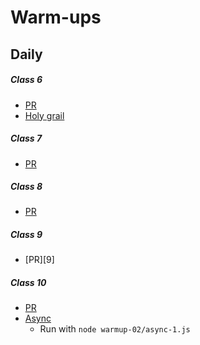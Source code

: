 # Warm-ups
[6]: https://github.com/401-advanced-javascript-billybunn/warm-ups/pull/1
[7]: https://github.com/401-advanced-javascript-billybunn/warm-ups/pull/2
[8]: https://github.com/401-advanced-javascript-billybunn/warm-ups/pull/3
<!-- [9]: -->
[10]: https://github.com/401-advanced-javascript-billybunn/warm-ups/pull/4

[HG1]: https://github.com/401-advanced-javascript-billybunn/warm-ups/tree/03-25-2019/warmup-01/holy-grail-1

[A1]: xyz.com


## Daily
##### Class 6
* [PR][6]
* [Holy grail][HG1]

##### Class 7
* [PR][7]

##### Class 8
* [PR][8]

##### Class 9
* [PR][9]

##### Class 10
* [PR][10]
* [Async][A1]
   * Run with `node warmup-02/async-1.js`

<!-- * [Class 06][6] -->
<!-- * [Class 06][6] -->